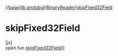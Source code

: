 //[base](../../../index.md)/[lib.protobuf](../index.md)/[BinaryReader](index.md)/[skipFixed32Field](skip-fixed32-field.md)

# skipFixed32Field

[js]\
open fun [skipFixed32Field](skip-fixed32-field.md)()
